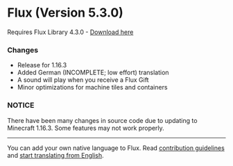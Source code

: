 # Flux (Version 5.3.0)
Requires Flux Library 4.3.0 - [Download here](https://www.curseforge.com/minecraft/mc-mods/fl/files)

### Changes
- Release for 1.16.3
- Added German (INCOMPLETE; low effort) translation
- A sound will play when you receive a Flux Gift
- Minor optimizations for machine tiles and containers

### NOTICE
There have been many changes in source code due to updating to Minecraft 1.16.3.
Some features may not work properly.

----
You can add your own native language to Flux.
Read [contribution guidelines](https://github.com/Szewek/Flux/blob/master/.github/CONTRIBUTING.md) and [start translating from English](https://github.com/Szewek/Flux/tree/master/src/main/resources/generators/flux/lang).